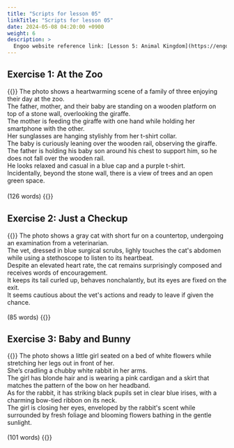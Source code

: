 ```yaml
---
title: "Scripts for lesson 05"
linkTitle: "Scripts for lesson 05"
date: 2024-05-08 04:20:00 +0900
weight: 6
description: >
  Engoo website reference link: [Lesson 5: Animal Kingdom](https://engoo.com/app/lessons/describing-pictures-intermediate-describing-pictures-animal-kingdom/-UaMYk9DEeeTcN-8qLwKpQ?category_id=P_HriMOnEeifo0O-yMP42w&course_id=ZZasjsOnEeiHZVOMC0VfdA)
---
```


## Exercise 1: At the Zoo

{{<card header="**Script**">}}
The photo shows a heartwarming scene of a family of three enjoying their day at the zoo.<br/>
The father, mother, and their baby are standing on a wooden platform on top of a stone wall, overlooking the giraffe.<br/>
The mother is feeding the giraffe with one hand while holding her smartphone with the other. <br/>
Her sunglasses are hanging stylishly from her t-shirt collar. <br/>
The baby is curiously leaning over the wooden rail, observing the giraffe. <br/>
The father is holding his baby son around his chest to support him, so he does not fall over the wooden rail.<br/>
He looks relaxed and casual in a blue cap and a purple t-shirt. <br/>
Incidentally, beyond the stone wall, there is a view of trees and an open green space.<br/>
<br/>
(126 words)
{{</card>}}
　

## Exercise 2: Just a Checkup

{{<card header="**Script**">}}
The photo shows a gray cat with short fur on a countertop, undergoing an examination from a veterinarian.<br/>
The vet, dressed in blue surgical scrubs, lighly touches the cat's abdomen while using a stethoscope to listen to its heartbeat.<br/>
Despite an elevated heart rate, the cat remains surprisingly composed and receives words of encouragement.<br/>
It keeps its tail curled up, behaves nonchalantly, but its eyes are fixed on the exit.<br/>
It seems cautious about the vet's actions and ready to leave if given the chance.<br/>
<br/>
(85 words)
{{</card>}}

## Exercise 3: Baby and Bunny

{{<card header="**Script**">}}
The photo shows a little girl seated on a bed of white flowers while stretching her legs out in front of her. <br/>
She’s cradling a chubby white rabbit in her arms. <br/>
The girl has blonde hair and is wearing a pink cardigan and a skirt that matches the pattern of the bow on her headband.<br/>
As for the rabbit, it has striking black pupils set in clear blue irises, with a charming bow-tied ribbon on its neck. <br/>
The girl is closing her eyes, enveloped by the rabbit's scent while surrounded by fresh foliage and blooming flowers bathing in the gentle sunlight.<br/>
<br/>
(101 words)
{{</card>}}
